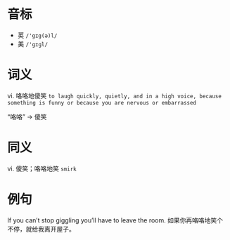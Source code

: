 # 音标

- 英 `/'gɪg(ə)l/`
- 美 `/'ɡɪɡl/`

# 词义

vi. 咯咯地傻笑
`to laugh quickly, quietly, and in a high voice, because something is funny or because you are nervous or embarrassed`



“咯咯” → 傻笑

# 同义

vi. 傻笑；咯咯地笑
`smirk`

# 例句

If you can’t stop giggling you’ll have to leave the room.
如果你再咯咯地笑个不停，就给我离开屋子。


